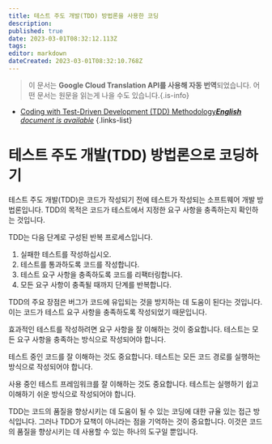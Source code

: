 ```yaml
---
title: 테스트 주도 개발(TDD) 방법론을 사용한 코딩
description: 
published: true
date: 2023-03-01T08:32:12.113Z
tags: 
editor: markdown
dateCreated: 2023-03-01T08:32:10.768Z
---
```


> 이 문서는 **Google Cloud Translation API를 사용해 자동 번역**되었습니다.
어떤 문서는 원문을 읽는게 나을 수도 있습니다.{.is-info}



- [Coding with Test-Driven Development (TDD) Methodology***English** document is available*](/en/Knowledge-base/Common/coding-with-test-driven-development-tdd-methodology)
{.links-list}


# 테스트 주도 개발(TDD) 방법론으로 코딩하기

테스트 주도 개발(TDD)은 코드가 작성되기 전에 테스트가 작성되는 소프트웨어 개발 방법론입니다. TDD의 목적은 코드가 테스트에서 지정한 요구 사항을 충족하는지 확인하는 것입니다.

TDD는 다음 단계로 구성된 반복 프로세스입니다.

1. 실패한 테스트를 작성하십시오.
2. 테스트를 통과하도록 코드를 작성합니다.
3. 테스트 요구 사항을 충족하도록 코드를 리팩터링합니다.
4. 모든 요구 사항이 충족될 때까지 단계를 반복합니다.

TDD의 주요 장점은 버그가 코드에 유입되는 것을 방지하는 데 도움이 된다는 것입니다. 이는 코드가 테스트 요구 사항을 충족하도록 작성되었기 때문입니다.

효과적인 테스트를 작성하려면 요구 사항을 잘 이해하는 것이 중요합니다. 테스트는 모든 요구 사항을 충족하는 방식으로 작성되어야 합니다.

테스트 중인 코드를 잘 이해하는 것도 중요합니다. 테스트는 모든 코드 경로를 실행하는 방식으로 작성되어야 합니다.

사용 중인 테스트 프레임워크를 잘 이해하는 것도 중요합니다. 테스트는 실행하기 쉽고 이해하기 쉬운 방식으로 작성되어야 합니다.

TDD는 코드의 품질을 향상시키는 데 도움이 될 수 있는 코딩에 대한 규율 있는 접근 방식입니다. 그러나 TDD가 묘책이 아니라는 점을 기억하는 것이 중요합니다. 이것은 코드의 품질을 향상시키는 데 사용할 수 있는 하나의 도구일 뿐입니다.